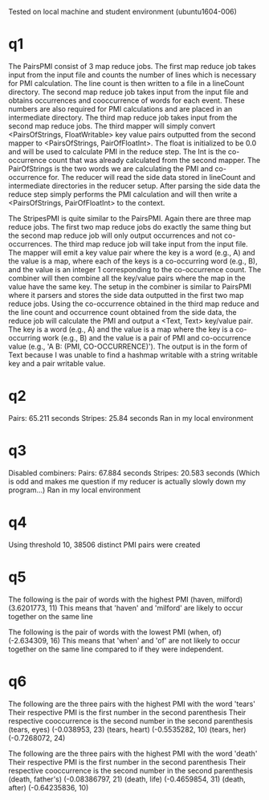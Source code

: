 Tested on local machine and student environment (ubuntu1604-006)

# q1
The PairsPMI consist of 3 map reduce jobs. The first map reduce job takes input from the input
file and counts the number of lines which is necessary for PMI calculation. The line count is then written to a file
in a lineCount directory. The second map reduce job takes input from the input file and
obtains occurrences and cooccurrence of words for each event.
These numbers are also required for PMI calculations and are placed in an
intermediate directory. The third map reduce job takes input from the second map reduce jobs.
The third mapper will simply convert <PairsOfStrings, FloatWritable> key value pairs outputted from the second mapper to
<PairsOfStrings, PairOfFloatInt>. The float is initialized to be 0.0 and will be used to calculate
PMI in the reduce step. The Int is the co-occurrence count that was already calculated from
the second mapper. The PairOfStrings is the two words we are calculating the PMI and co-occurrence
for. The reducer will read the side data stored in lineCount and intermediate directories
in the reducer setup. After parsing the side data the reduce step simply performs the PMI calculation and will then write a
<PairsOfStrings, PairOfFloatInt> to the context.

The StripesPMI is quite similar to the PairsPMI. Again there are three map reduce jobs. The first two map reduce jobs
do exactly the same thing but the second map reduce job will only output occurrences and not co-occurrences.
The third map reduce job will take input from the input file. The mapper will emit a key value
pair where the key is a word (e.g., A) and the value is a map, where each of the keys is a
co-occurring word (e.g., B), and the value is an integer 1 corresponding to the co-occurrence
count. The combiner will then combine all the key/value pairs where the map in the value have
the same key. The setup in the combiner is similar to PairsPMI where it parsers and stores the
side data outputted in the first two map reduce jobs. Using the co-occurrence obtained in the
third map reduce and the line count and occurrence count obtained from the side data, the reduce
job will calculate the PMI and output a <Text, Text> key/value pair. The key is a word (e.g., A)
and the value is a map where the key is a co-occurring work (e.g., B) and the value is a pair
of PMI and co-occurrence value (e.g., 'A	B: (PMI, CO-OCCURRENCE)'). The output is in the form
of Text because I was unable to find a hashmap writable with a string writable key and a pair
writable value. 

# q2
Pairs: 65.211 seconds
Stripes: 25.84 seconds
Ran in my local environment

# q3
Disabled combiners:
Pairs: 67.884 seconds
Stripes: 20.583 seconds (Which is odd and makes me question if my reducer is actually slowly down my program...)
Ran in my local environment

# q4
Using threshold 10, 38506 distinct PMI pairs were created

# q5
The following is the pair of words with the highest PMI
(haven, milford)	(3.6201773, 11)
This means that 'haven' and 'milford' are likely to occur together on the same line

The following is the pair of words with the lowest PMI
(when, of)	(-2.634309, 16)
This means that 'when' and 'of' are not likely to occur together on the same line
compared to if they were independent.

# q6
The following are the three pairs with the highest PMI with the word 'tears'
Their respective PMI is the first number in the second parenthesis
Their respective cooccurrence is the second number in the second parenthesis
(tears, eyes)	(-0.038953, 23)
(tears, heart)	(-0.5535282, 10)
(tears, her)	(-0.7268072, 24)

The following are the three pairs with the highest PMI with the word 'death'
Their respective PMI is the first number in the second parenthesis
Their respective cooccurrence is the second number in the second parenthesis
(death, father's)	(-0.08386797, 21)
(death, life)	(-0.4659854, 31)
(death, after)	(-0.64235836, 10)
